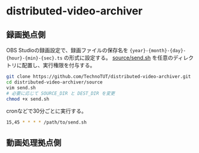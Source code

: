 # distributed-video-archiver
## 録画拠点側
OBS Studioの録画設定で、録画ファイルの保存名を `{year}-{month}-{day}-{hour}-{min}-{sec}.ts` の形式に設定する。
[source/send.sh](/source/send.sh) を任意のディレクトリに配置し、実行権限を付与する。
```bash
git clone https://github.com/TechnoTUT/distributed-video-archiver.git
cd distributed-video-archiver/source
vim send.sh
# 必要に応じて SOURCE_DIR と DEST_DIR を変更
chmod +x send.sh
```
cronなどで30分ごとに実行する。
```bash
15,45 * * * * /path/to/send.sh
```
## 動画処理拠点側